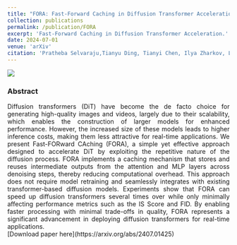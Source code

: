 ```yaml
---
title: "FORA: Fast-Forward Caching in Diffusion Transformer Acceleration"
collection: publications
permalink: /publication/FORA
excerpt: 'Fast-Forward Caching in Diffusion Transformer Acceleration.'
date: 2024-07-01
venue: 'arXiv'
citation: 'Pratheba Selvaraju,Tianyu Ding, Tianyi Chen, Ilya Zharkov, Luming Liang' &quot; FORA: Fast-Forward Caching in Diffusion Transformer Acceleration.&quot; <i>arXiv</i>.'
---
```

<img src = '../images/FORA_teaser.png'>
<div style="text-align: justify">
<h3>Abstract</h3> 
Diffusion transformers (DiT) have become the de facto choice for generating high-quality images and videos, largely due to their scalability, which enables the construction of larger models for enhanced performance. However, the increased size of these models leads to higher inference costs, making them less attractive for real-time applications. We present Fast-FORward CAching (FORA), a simple yet effective approach designed to accelerate DiT by exploiting the repetitive nature of the diffusion process. FORA implements a caching mechanism that stores and reuses intermediate outputs from the attention and MLP layers across denoising steps, thereby reducing computational overhead. This approach does not require model retraining and seamlessly integrates with existing transformer-based diffusion models. Experiments show that FORA can speed up diffusion transformers several times over while only minimally affecting performance metrics such as the IS Score and FID. By enabling faster processing with minimal trade-offs in quality, FORA represents a significant advancement in deploying diffusion transformers for real-time applications.
</div>
[Download paper here](https://arxiv.org/abs/2407.01425)
